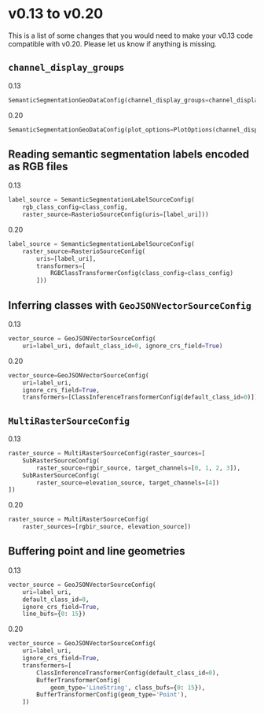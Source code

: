 # v0.13 to v0.20

This is a list of some changes that you would need to make your v0.13 code compatible with v0.20. Please let us know if anything is missing.

## `channel_display_groups`
0.13
```python
SemanticSegmentationGeoDataConfig(channel_display_groups=channel_display_groups)
```
0.20
```python
SemanticSegmentationGeoDataConfig(plot_options=PlotOptions(channel_display_groups=channel_display_groups))
```

## Reading semantic segmentation labels encoded as RGB files
0.13
```python
label_source = SemanticSegmentationLabelSourceConfig(
    rgb_class_config=class_config,
    raster_source=RasterioSourceConfig(uris=[label_uri]))
```
0.20
```python
label_source = SemanticSegmentationLabelSourceConfig(
    raster_source=RasterioSourceConfig(
        uris=[label_uri],
        transformers=[
            RGBClassTransformerConfig(class_config=class_config)
        ]))
```

## Inferring classes with `GeoJSONVectorSourceConfig`
0.13
```python
vector_source = GeoJSONVectorSourceConfig(
    uri=label_uri, default_class_id=0, ignore_crs_field=True)
```
0.20
```python
vector_source=GeoJSONVectorSourceConfig(
    uri=label_uri,
    ignore_crs_field=True,
    transformers=[ClassInferenceTransformerConfig(default_class_id=0)])
```

## `MultiRasterSourceConfig`
0.13
```python
raster_source = MultiRasterSourceConfig(raster_sources=[
    SubRasterSourceConfig(
        raster_source=rgbir_source, target_channels=[0, 1, 2, 3]),
    SubRasterSourceConfig(
        raster_source=elevation_source, target_channels=[4])
])
```
0.20
```python
raster_source = MultiRasterSourceConfig(
    raster_sources=[rgbir_source, elevation_source])
```

## Buffering point and line geometries
0.13
```python
vector_source = GeoJSONVectorSourceConfig(
    uri=label_uri,
    default_class_id=0,
    ignore_crs_field=True,
    line_bufs={0: 15})
```
0.20
```python
vector_source = GeoJSONVectorSourceConfig(
    uri=label_uri,
    ignore_crs_field=True,
    transformers=[
        ClassInferenceTransformerConfig(default_class_id=0),
        BufferTransformerConfig(
            geom_type='LineString', class_bufs={0: 15}),
        BufferTransformerConfig(geom_type='Point'),
    ])
```
